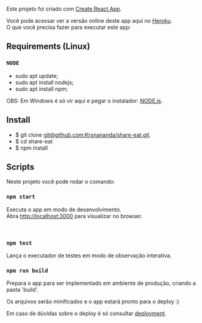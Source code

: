 Este projeto foi criado com [Create React App](https://github.com/facebook/create-react-app). <br />

Você pode acessar ver a versão online deste app aqui no [Heroku](http://share-eat.herokuapp.com). <br />
O que você precisa fazer para executar este app:

## Requirements (Linux)

### `NODE`

* sudo apt update;
* sudo apt install nodejs;
* sudo apt install npm;

OBS: Em Windows é só vir aqui e pegar o instalador: [NODE.js](http://nodejs.org/).

## Install

- $ git clone [git@github.com:Krsnananda/share-eat.git](git@github.com:Krsnananda/share-eat.git).
- $ cd share-eat
- $ npm install 

## Scripts

Neste projeto você pode rodar o comando:

### `npm start`

Executa o app em modo de desenvolvimento. <br />
Abra [http://localhost:3000](http://localhost:3000) para visualizar no browser.

<br />

### `npm test`

Lança o executador de testes em modo de observação interativa. <br />

### `npm run build`

Prepara o app para ser implementado em ambiente de produção, criando a pasta 'build'. <br />

Os arquivos serão minificados e o app estará pronto para o deploy :)

Em caso de dúvidas sobre o deploy é só consultar [deployment](https://facebook.github.io/create-react-app/docs/deployment).

